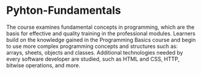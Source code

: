 # Pyhton-Fundamentals

   The course examines fundamental concepts in programming, which are the basis for effective and quality training in the professional modules. Learners build on the knowledge gained in the Programming Basics course and begin to use more complex programming concepts and structures such as: arrays, sheets, objects and classes.
   Additional technologies needed by every software developer are studied, such as HTML and CSS, HTTP, bitwise operations, and more.
